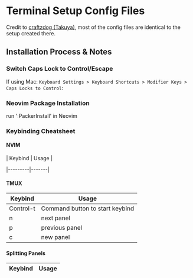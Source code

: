 # Terminal Setup Config Files

Credit to [craftzdog (Takuya)](https://github.com/craftzdog/dotfiles-public), most of the config files are identical to the setup created there.

## Installation Process & Notes
### Switch Caps Lock to Control/Escape
If using Mac: `Keyboard Settings > Keyboard Shortcuts > Modifier Keys > Caps Locks to Control`:

### Neovim Package Installation
run ':PackerInstall' in Neovim 

### Keybinding Cheatsheet
#### NVIM
| Keybind | Usage |

|---------|-------|
#### TMUX
| Keybind | Usage |
|---------|-------|
| Control-t | Command button to start keybind |
| n | next panel |
| p | previous panel |
| c | new panel | 

#### Splitting Panels
| Keybind | Usage |
|---------|-------|
